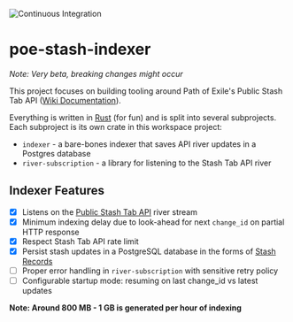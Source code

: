 ![Continuous Integration](https://github.com/maximumstock/poe-stash-indexer/workflows/Continuous%20Integration/badge.svg)

# poe-stash-indexer

_Note: Very beta, breaking changes might occur_

This project focuses on building tooling around Path of Exile's Public Stash Tab API ([Wiki Documentation](https://pathofexile.gamepedia.com/Public_stash_tab_API)).

Everything is written in [Rust](https://www.rust-lang.org/) (for fun) and is split into several subprojects.
Each subproject is its own crate in this workspace project:

- `indexer` - a bare-bones indexer that saves API river updates in a Postgres database
- `river-subscription` - a library for listening to the Stash Tab API river

## Indexer Features

- [x] Listens on the [Public Stash Tab API](https://www.pathofexile.com/api/public-stash-tabs) river stream
- [x] Minimum indexing delay due to look-ahead for next `change_id` on partial HTTP response
- [x] Respect Stash Tab API rate limit
- [x] Persist stash updates in a PostgreSQL database in the forms of [Stash Records](indexer/migrations/2020-11-07-214742_stash_records/up.sql)
- [ ] Proper error handling in `river-subscription` with sensitive retry policy
- [ ] Configurable startup mode: resuming on last change_id vs latest updates

**Note: Around 800 MB - 1 GB is generated per hour of indexing**
